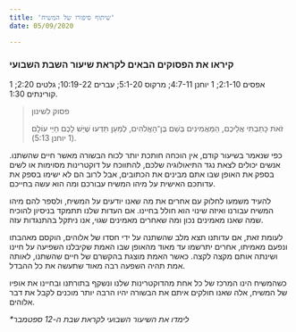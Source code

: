 ```yaml
---
title: 'שיתוף סיפורו של המשיח'
date: 05/09/2020

---
```


### קיראו את הפסוקים הבאים לקראת שיעור השבת השבועי
אפסים 2:1-10; 1 יוחנן 4:7-11; מרקוס 5:1-20; עברים 10:19-22; גלטים 2:20; 1 קורינתים 1:30.

> <p>פסוק לשינון</p>
> זֹאת כָּתַבְתִּי אֲלֵיכֶם, הַמַּאֲמִינִים בְּשֵׁם בֶּן־הָאֱלֹהִים, לְמַעַן תֵּדְעוּ שֶׁיֵּשׁ לָכֶם חַיֵּי עוֹלָם (1 יוחנן 5:13).

כפי שנאמר בשיעור קודם, אין הוכחה חותכת יותר לכוח הבשורה מאשר חיים שהשתנו. אנשים יכולים לצאת נגד התיאולוגיה שלכם, להתווכח על דוקטרינות מסוימות או לשים בספק את האופן שבו אתם מבינים את הכתובים, אבל לרוב הם לא ישימו בספק את עדותכם האישית על מיהו המשיח עבורכם ומה הוא עשה בחייכם.

להעיד משמעו לחלוק עם אחרים את מה שאנו יודעים על המשיח, ולספר להם מיהו המשיח עבורנו ואיזה שינוי הוא חולל בחיינו. אם העדות שלנו תתמקד בניסיון להוכיח שמה שאנו מאמינים נכון ומה שאחרים מאמינים שגוי, אנו ניתקל בהתנגדות עזה.

לעומת זאת, אם עדותנו תצא מלב שהשתנה על ידי חסדו של אלוהים, הוקסם מאהבתו ונפעם מאמיתו, אחרים יתרשמו עד מאוד מהאופן שבו האמת שקיבלנו השפיעה על חיינו ושינתה אותם מקצה לקצה. כאשר האמת מוצגת בהקשרם של חיים שהשתנו, לאותה אמת תהיה השפעה רבה מאוד שתעשה את כל ההבדל.

כשהמשיח הינו המרכז של כל אחת מהדוקטרינות שלנו ונשקף בתורתנו ובחיינו את אופיו של המשיח, אלה שאנו חולקים איתם את הבשורה יהיו הרבה יותר מוכנים לקבל את דבר אלוהים.

_*לימדו את השיעור השבועי לקראת שבת ה-12 ספטמבר_